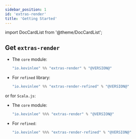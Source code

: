 ```yaml
---
sidebar_position: 1
id: 'extras-render'
title: 'Getting Started'
---
```

import DocCardList from '@theme/DocCardList';

## Get `extras-render`

* The `core` module:
  ```scala
  "io.kevinlee" %% "extras-render" % "@VERSION@"
  ```

* For `refined` library:
  ```scala
  "io.kevinlee" %% "extras-render-refined" % "@VERSION@"
  ```

or for `Scala.js`:

* The `core` module:
  ```scala
  "io.kevinlee" %%% "extras-render" % "@VERSION@"
  ```
  
* For `refined`:
  ```scala
  "io.kevinlee" %%% "extras-render-refined" % "@VERSION@"
  ```

<DocCardList />
